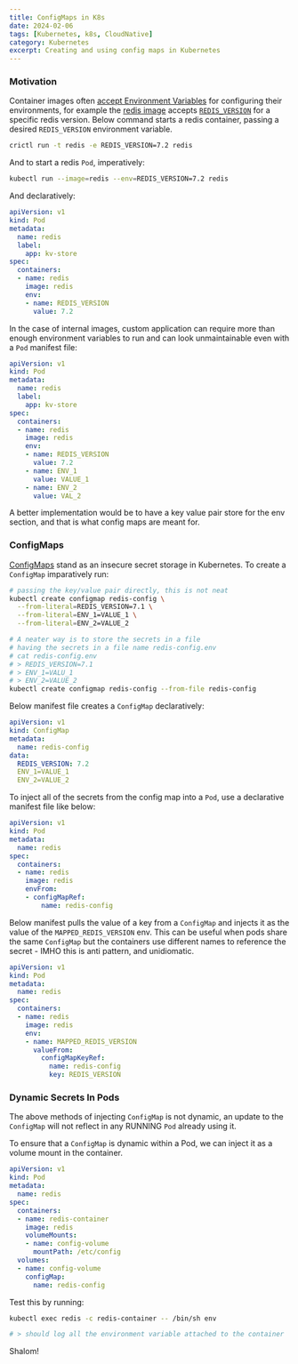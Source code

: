 ```yaml
---
title: ConfigMaps in K8s
date: 2024-02-06
tags: [Kubernetes, k8s, CloudNative]
category: Kubernetes
excerpt: Creating and using config maps in Kubernetes
---
```


### Motivation

Container images often [accept Environment Variables](https://stackoverflow.com/a/30494145/7368018) for configuring their environments, for example the [redis image](https://hub.docker.com/_/redis) accepts [`REDIS_VERSION`](https://github.com/docker-library/redis/blob/b77450d34ae54354f41970fc44bf840353f59ef4/7.2/debian/Dockerfile#L59C5-L59C18) for a specific redis version. Below command starts a redis container, passing a desired `REDIS_VERSION`  environment variable.

```bash
crictl run -t redis -e REDIS_VERSION=7.2 redis
```

And to start a redis `Pod`, imperatively:

```bash
kubectl run --image=redis --env=REDIS_VERSION=7.2 redis
```

And declaratively:

```yaml
apiVersion: v1
kind: Pod
metadata:
  name: redis
  label:
    app: kv-store
spec:
  containers:
  - name: redis
    image: redis
    env:
    - name: REDIS_VERSION
      value: 7.2
```

In the case of internal images, custom application can require more than enough environment variables to run and can look unmaintainable even with a `Pod` manifest file:
```yaml
apiVersion: v1
kind: Pod
metadata:
  name: redis
  label:
    app: kv-store
spec:
  containers:
  - name: redis
    image: redis
    env:
    - name: REDIS_VERSION
      value: 7.2
    - name: ENV_1
      value: VALUE_1
    - name: ENV_2
      value: VAL_2
```

A better implementation would be to have a key value pair store for the env section, and that is what config maps are meant for.

### ConfigMaps

[ConfigMaps](https://kubernetes.io/docs/concepts/configuration/configmap/) stand as an insecure secret storage in Kubernetes. To create a `ConfigMap` imparatively run:

```bash
# passing the key/value pair directly, this is not neat
kubectl create configmap redis-config \
  --from-literal=REDIS_VERSION=7.1 \
  --from-literal=ENV_1=VALUE_1 \
  --from-literal=ENV_2=VALUE_2

# A neater way is to store the secrets in a file
# having the secrets in a file name redis-config.env
# cat redis-config.env
# > REDIS_VERSION=7.1
# > ENV_1=VALU_1
# > ENV_2=VALUE_2
kubectl create configmap redis-config --from-file redis-config
```

Below manifest file creates a `ConfigMap` declaratively: 
```yaml
apiVersion: v1
kind: ConfigMap
metadata:
  name: redis-config
data:
  REDIS_VERSION: 7.2
  ENV_1=VALUE_1
  ENV_2=VALUE_2
```


To inject all of the secrets from the config map into a `Pod`, use a declarative manifest file like below:

```yaml
apiVersion: v1
kind: Pod
metadata:
  name: redis
spec:
  containers:
  - name: redis
    image: redis
    envFrom:
    - configMapRef:
        name: redis-config
```

Below manifest pulls the value of a key from a `ConfigMap` and injects it as the value of the `MAPPED_REDIS_VERSION` env. This can be useful when pods share the same `ConfigMap` but the containers use different names to reference the secret - IMHO this is anti pattern, and unidiomatic. 

```yaml
apiVersion: v1
kind: Pod
metadata:
  name: redis
spec:
  containers:
  - name: redis
    image: redis
    env:
    - name: MAPPED_REDIS_VERSION
      valueFrom:
        configMapKeyRef:
          name: redis-config
          key: REDIS_VERSION
```

### Dynamic Secrets In Pods

The above methods of injecting `ConfigMap` is not dynamic, an update to the `ConfigMap` will not reflect in any RUNNING `Pod`  already using it.

To ensure that a `ConfigMap` is dynamic within a Pod, we can inject it as a volume mount in the container.

```yaml
apiVersion: v1
kind: Pod
metadata:
  name: redis
spec:
  containers:
  - name: redis-container
    image: redis
    volumeMounts:
    - name: config-volume
      mountPath: /etc/config
  volumes:
  - name: config-volume
    configMap:
      name: redis-config
```

Test this by running:

```bash
kubectl exec redis -c redis-container -- /bin/sh env

# > should log all the environment variable attached to the container
```



Shalom!
